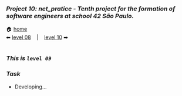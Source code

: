 ### _Project 10: net_pratice - Tenth project for the formation of software engineers at school 42 São Paulo._

🏠 [home](https://github.com/Vinicius-Santoro/42-formation-lvl2-10.net_pratice)<br>
⬅ [level 08](https://github.com/Vinicius-Santoro/42-formation-lvl2-10.net_pratice/blob/main/readmes/level08.md) &nbsp;&nbsp;&nbsp;|&nbsp;&nbsp;&nbsp; [level 10](https://github.com/Vinicius-Santoro/42-formation-lvl2-10.net_pratice/blob/main/readmes/level10.md) ➡
<h1></h1>

### _This is `level 09`_

### _Task_
- Developing...

